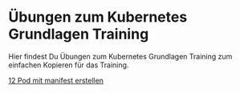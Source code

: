 # Übungen zum Kubernetes Grundlagen Training

Hier findest Du Übungen zum Kubernetes Grundlagen Training
zum einfachen Kopieren für das Training.

[12 Pod mit manifest erstellen](12-pod-mit-manifest-erstellen.md)
